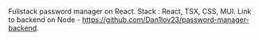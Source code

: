 Fullstack password manager on React. 
Stack : React, TSX, CSS, MUI.
Link to backend on Node - https://github.com/Dan1lov23/password-manager-backend.
